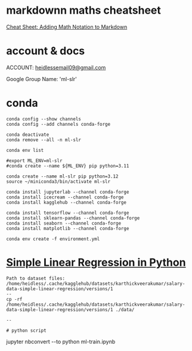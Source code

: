 # markdownn maths cheatsheet
[Cheat Sheet: Adding Math Notation to Markdown](https://www.upyesp.org/posts/makrdown-vscode-math-notation/#:~:text=Including%20Math%20Notation%20in%20Markdown&text=Inline%20math%20notation%20is%20wrapped,signs%2C%20wrapped%20inside%20triple%20backticks.)


# account & docs
ACCOUNT: heidlessemail09@gmail.com

Google Group Name: 'ml-slr'

# conda
```
conda config --show channels
conda config --add channels conda-forge

conda deactivate
conda remove --all -n ml-slr 

conda env list

#export ML_ENV=ml-slr
#conda create --name ${ML_ENV} pip python=3.11

conda create --name ml-slr pip python=3.12
source ~/miniconda3/bin/activate ml-slr

conda install jupyterlab --channel conda-forge
conda install icecream --channel conda-forge
conda install kagglehub --channel conda-forge

conda install tensorflow --channel conda-forge
conda install sklearn-pandas --channel conda-forge
conda install seaborn --channel conda-forge
conda install matplotlib --channel conda-forge

conda env create -f environment.yml

```

# [Simple Linear Regression in Python](https://medium.com/@shuv.sdr/simple-linear-regression-in-python-a0069b325bf8)

```
Path to dataset files: /home/heidless/.cache/kagglehub/datasets/karthickveerakumar/salary-data-simple-linear-regression/versions/1
--
cp -rf /home/heidless/.cache/kagglehub/datasets/karthickveerakumar/salary-data-simple-linear-regression/versions/1 ./data/

--

# python script
```
jupyter nbconvert --to python ml-train.ipynb 


```


```


